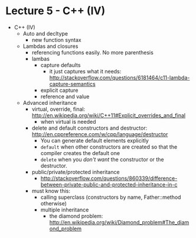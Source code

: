 # Lecture 5 - C++ (IV)

- C++ (IV)
    - Auto and decltype
        - new function syntax
    - Lambdas and closures
        - referencing functions easily. No more parenthesis
        - lambas
            - capture defaults
                - it just captures what it needs:
                  http://stackoverflow.com/questions/6181464/c11-lambda-capture-semantics
            - explicit capture
            - reference and value
    - Advanced inheritance
        - virtual, override, final: http://en.wikipedia.org/wiki/C++11#Explicit_overrides_and_final
            - when virtual is needed
        - delete and default constructors and destructor: http://en.cppreference.com/w/cpp/language/destructor
            - You can generate default elements explicitly
            - `default` when other constructors are created so that the compiler creates the default 
              one
            - `delete` when you _don't want_ the constructor or the destructor.
        - public/private/protected inheritance
            - http://stackoverflow.com/questions/860339/difference-between-private-public-and-protected-inheritance-in-c
        - must know this:
            - calling superclass (constructors by name, Father::method otherwise)
            - multiple inheritance
                - the diamond problem: http://en.wikipedia.org/wiki/Diamond_problem#The_diamond_problem

